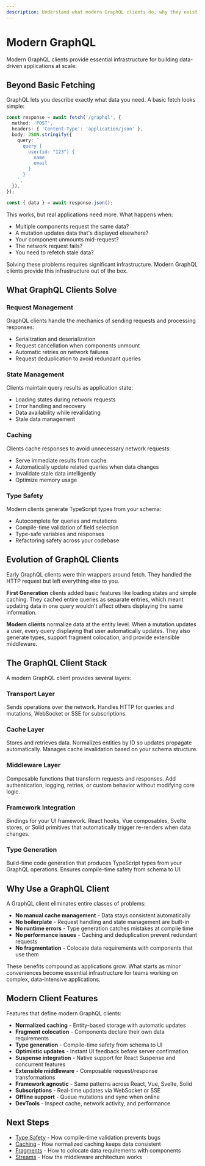 ```yaml
---
description: Understand what modern GraphQL clients do, why they exist, and how they solve common challenges in building data-driven applications.
---
```


# Modern GraphQL

Modern GraphQL clients provide essential infrastructure for building data-driven applications at scale.

## Beyond Basic Fetching

GraphQL lets you describe exactly what data you need. A basic fetch looks simple:

```typescript
const response = await fetch('/graphql', {
  method: 'POST',
  headers: { 'Content-Type': 'application/json' },
  body: JSON.stringify({
    query: `
      query {
        user(id: "123") {
          name
          email
        }
      }
    `,
  }),
});

const { data } = await response.json();
```

This works, but real applications need more. What happens when:

- Multiple components request the same data?
- A mutation updates data that's displayed elsewhere?
- Your component unmounts mid-request?
- The network request fails?
- You need to refetch stale data?

Solving these problems requires significant infrastructure. Modern GraphQL clients provide this infrastructure out of the box.

## What GraphQL Clients Solve

### Request Management

GraphQL clients handle the mechanics of sending requests and processing responses:

- Serialization and deserialization
- Request cancellation when components unmount
- Automatic retries on network failures
- Request deduplication to avoid redundant queries

### State Management

Clients maintain query results as application state:

- Loading states during network requests
- Error handling and recovery
- Data availability while revalidating
- Stale data management

### Caching

Clients cache responses to avoid unnecessary network requests:

- Serve immediate results from cache
- Automatically update related queries when data changes
- Invalidate stale data intelligently
- Optimize memory usage

### Type Safety

Modern clients generate TypeScript types from your schema:

- Autocomplete for queries and mutations
- Compile-time validation of field selection
- Type-safe variables and responses
- Refactoring safety across your codebase

## Evolution of GraphQL Clients

Early GraphQL clients were thin wrappers around fetch. They handled the HTTP request but left everything else to you.

**First Generation** clients added basic features like loading states and simple caching. They cached entire queries as separate entries, which meant updating data in one query wouldn't affect others displaying the same information.

**Modern clients** normalize data at the entity level. When a mutation updates a user, every query displaying that user automatically updates. They also generate types, support fragment colocation, and provide extensible middleware.

## The GraphQL Client Stack

A modern GraphQL client provides several layers:

### Transport Layer

Sends operations over the network. Handles HTTP for queries and mutations, WebSocket or SSE for subscriptions.

### Cache Layer

Stores and retrieves data. Normalizes entities by ID so updates propagate automatically. Manages cache invalidation based on your schema structure.

### Middleware Layer

Composable functions that transform requests and responses. Add authentication, logging, retries, or custom behavior without modifying core logic.

### Framework Integration

Bindings for your UI framework. React hooks, Vue composables, Svelte stores, or Solid primitives that automatically trigger re-renders when data changes.

### Type Generation

Build-time code generation that produces TypeScript types from your GraphQL operations. Ensures compile-time safety from schema to UI.

## Why Use a GraphQL Client

A GraphQL client eliminates entire classes of problems:

- **No manual cache management** - Data stays consistent automatically
- **No boilerplate** - Request handling and state management are built-in
- **No runtime errors** - Type generation catches mistakes at compile time
- **No performance issues** - Caching and deduplication prevent redundant requests
- **No fragmentation** - Colocate data requirements with components that use them

These benefits compound as applications grow. What starts as minor conveniences become essential infrastructure for teams working on complex, data-intensive applications.

## Modern Client Features

Features that define modern GraphQL clients:

- **Normalized caching** - Entity-based storage with automatic updates
- **Fragment colocation** - Components declare their own data requirements
- **Type generation** - Compile-time safety from schema to UI
- **Optimistic updates** - Instant UI feedback before server confirmation
- **Suspense integration** - Native support for React Suspense and concurrent features
- **Extensible middleware** - Composable request/response transformations
- **Framework agnostic** - Same patterns across React, Vue, Svelte, Solid
- **Subscriptions** - Real-time updates via WebSocket or SSE
- **Offline support** - Queue mutations and sync when online
- **DevTools** - Inspect cache, network activity, and performance

## Next Steps

- [Type Safety](/concepts/type-safety) - How compile-time validation prevents bugs
- [Caching](/concepts/caching) - How normalized caching keeps data consistent
- [Fragments](/concepts/fragments) - How to colocate data requirements with components
- [Streams](/concepts/streams) - How the middleware architecture works
